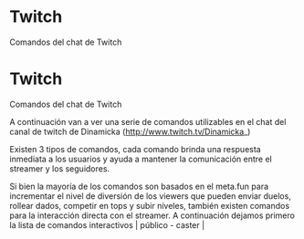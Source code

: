 # Twitch
Comandos del chat de Twitch
# Twitch
Comandos del chat de Twitch

A continuación van a ver una serie de comandos utilizables en el chat del canal de twitch de Dinamicka (http://www.twitch.tv/Dinamicka_)

  Existen 3 tipos de comandos, cada comando brinda una respuesta inmediata a los usuarios y ayuda a mantener la comunicación
entre el streamer y los seguidores.
  
  Si bien la mayoría de los comandos son basados en el meta.fun para incrementar el nivel de diversión de los viewers
que pueden enviar duelos, rollear dados, competir en tops y subir niveles, también existen comandos para la interacción
directa con el streamer. A continuación dejamos primero la lista de comandos interactivos | público - caster |
